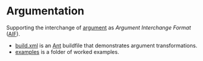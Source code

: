 # Argumentation

Supporting the interchange of [argument](https://en.wikipedia.org/wiki/Argumentation_theory) as *Argument Interchange Format* ([AIF](http://www.argumentinterchange.org/)).

* [build.xml](/argumentation/build.xml) is an [Ant](https://ant.apache.org/) buildfile that demonstrates argument transformations.
* [examples](/argumentation/examples) is a folder of worked examples.

